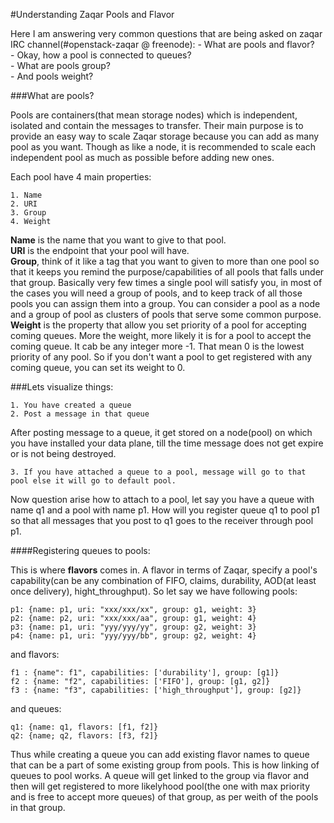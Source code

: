 #Understanding Zaqar Pools and Flavor

Here I am answering very common questions that are being asked on zaqar IRC channel(#openstack-zaqar @ freenode): 
	- What are pools and flavor?  
    - Okay, how a pool is connected to queues?  
	- What are pools group?  
	- And pools weight?  

###What are pools?

Pools are containers(that mean storage nodes) which is independent, isolated and contain the messages to transfer. Their main purpose is to provide an easy way to scale Zaqar storage because you can add as many pool as you want. Though as like a node, it is recommended to scale each independent pool as much as possible before adding new ones.

Each pool have 4 main properties:  

	1. Name  
	2. URI  
	3. Group  
	4. Weight  

**Name** is the name that you want to give to that pool.  
**URI** is the endpoint that your pool will have.  
**Group**, think of it like a tag that you want to given to more than one pool so that it keeps you remind the purpose/capabilities of all pools that falls under that group. Basically very few times a single pool will satisfy you, in most of the cases you will need a group of pools, and to keep track of all those pools you can assign them into a group. You can consider a pool as a node and a group of pool as clusters of pools that serve some common purpose.  
**Weight** is the property that allow you set priority of a pool for accepting coming queues. More the weight, more likely it is for a pool to accept the coming queue. It cab be any integer more -1. That mean 0 is the lowest priority of any pool. So if you don't want a pool to get registered with any coming queue, you can set its weight to 0.	

###Lets visualize things:

    1. You have created a queue
    2. Post a message in that queue    

After posting message to a queue, it get stored on a node(pool) on which you have installed your data plane, till the time message does not get expire or is not being destroyed.

    3. If you have attached a queue to a pool, message will go to that pool else it will go to default pool.

Now question arise how to attach to a pool, let say you have a queue with name q1 and a pool with name p1. How will you register queue q1 to pool p1 so that all messages that you post to q1 goes to the receiver through pool p1.

####Registering queues to pools:

This is where **flavors** comes in. A flavor in terms of Zaqar, specify a pool's capability(can be any combination of FIFO, claims, durability, AOD(at least once delivery), hight_throughput). So let say we have following pools: 
  
    p1: {name: p1, uri: "xxx/xxx/xx", group: g1, weight: 3}  
    p2: {name: p2, uri: "xxx/xxx/aa", group: g1, weight: 4}  
    p3: {name: p1, uri: "yyy/yyy/yy", group: g2, weight: 3}  
    p4: {name: p1, uri: "yyy/yyy/bb", group: g2, weight: 4}      

and flavors:

    f1 : {name": f1", capabilities: ['durability'], group: [g1]}  
    f2 : {name: "f2", capabilities: ['FIFO'], group: [g1, g2]}  
    f3 : {name: "f3", capabilities: ['high_throughput'], group: [g2]}

and queues:  

    q1: {name: q1, flavors: [f1, f2]}  
    q2: {name; q2, flavors: [f3, f2]}  

Thus while creating a queue you can add existing flavor names to queue that can be a part of some existing group from pools. This is how linking of queues to pool works. A queue will get linked to the group via flavor and then will get registered to more likelyhood pool(the one with max priority and is free to accept more queues) of that group, as per weith of the pools in that group.



  


